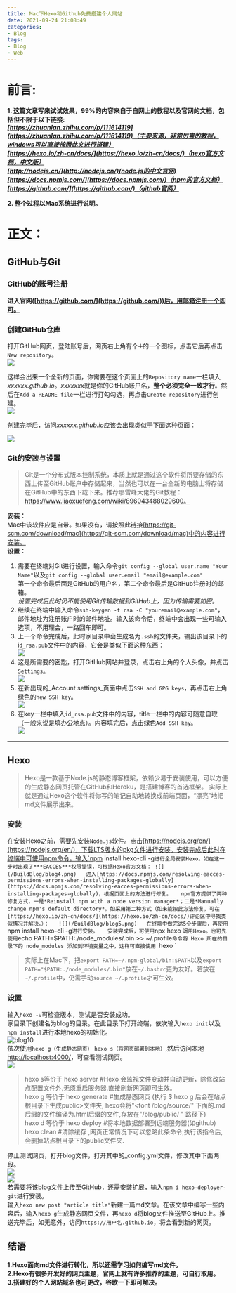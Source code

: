 ```yaml
---
title: Mac下Hexo和Github免费搭建个人网站
date: 2021-09-24 21:08:49
categories: 
- Blog
tags: 
- Blog
- Web
---
```

# 前言:  
**1. 这篇文章写来试试效果，99%的内容来自于自网上的教程以及官网的文档，包括但不限于以下链接:**  
***[https://zhuanlan.zhihu.com/p/111614119](https://zhuanlan.zhihu.com/p/111614119)（主要来源，非常厉害的教程，windows可以直接按照此文进行搭建）  
[https://hexo.io/zh-cn/docs/](https://hexo.io/zh-cn/docs/)（hexo官方文档，中文版）  
[http://nodejs.cn/](http://nodejs.cn/)(node.js的中文官网)  
[https://docs.npmjs.com/](https://docs.npmjs.com/)（npm的官方文档）  
[https://github.com/](https://github.com/)（github官网）***

**2. 整个过程以Mac系统进行说明。**  

<!--more-->  

# 正文：  
## GitHub与Git  

### GitHub的账号注册  

**进入官网([https://github.com/](https://github.com/))后，用邮箱注册一个即可。**  

### 创建GitHub仓库  

打开GitHub网页，登陆账号后，网页右上角有个➕的一个图标，点击它后再点击`New repository`。  
![](/BuildBlog/blog1.png)   

这样会出来一个全新的页面，你需要在这个页面上的`Repository name`一栏填入*xxxxxx.github.io*。*xxxxxxx*就是你的GitHub账户名，**整个必须完全一致才行**。然后在`Add a README file`一栏进行打勾勾选，再点击`Create repository`进行创建。  
![](/BuildBlog/blog2.png)  

创建完毕后，访问*xxxxxx.github.io*应该会出现类似于下面这种页面：  

![](/BuildBlog/blog3.jpeg)  

### Git的安装与设置 
> Git是一个分布式版本控制系统，本质上就是通过这个软件将所要存储的东西上传至GitHub账户中存储起来，当然也可以在一台全新的电脑上将存储在GitHub中的东西下载下来。推荐廖雪峰大佬的Git教程：https://www.liaoxuefeng.com/wiki/896043488029600。  

**安装：**  
Mac中该软件应是自带。如果没有，请按照此链接[https://git-scm.com/download/mac](https://git-scm.com/download/mac)中的内容进行安装。  
**设置：**  
1. 需要在终端对Git进行设置，输入命令`git config --global user.name "Your Name"`以及`git config --global user.email "email@example.com"`  
第一个命令最后面是GitHub的用户名，第二个命令最后是GitHub注册时的邮箱。  
_设置完成后此时仍不能使用Git传输数据到GitHub上，因为传输需要加密。_  
2. 继续在终端中输入命令`ssh-keygen -t rsa -C "youremail@example.com"`，邮件地址为注册账户时的邮件地址。输入该命令后，终端中会出现一些可输入选项，不用理会，一路回车即可。  
3. 上一个命令完成后，此时家目录中会生成名为`.ssh`的文件夹，输出该目录下的i`d_rsa.pub`文件中的内容，它会是类似下面这种东西：  
![](/BuildBlog/blog6.png)  
4. 这是所需要的密匙，打开GitHub网站并登录，点击右上角的个人头像，并点击`Settings`。  
![](/BuildBlog/blog7.png)  
5. 在新出现的_Account settings_页面中点击`SSH and GPG keys`，再点击右上角绿色的`new SSH key`。  
![](/BuildBlog/blog8.png)  
6. 在key一栏中填入`id_rsa.pub`文件中的内容，title一栏中的内容可随意自取（一般来说是填办公地点）。内容填完后，点击绿色`Add SSH key`。  
![](/BuildBlog/blog9.png)  

---  

## Hexo  
> Hexo是一款基于Node.js的静态博客框架，依赖少易于安装使用，可以方便的生成静态网页托管在GitHub和Heroku，是搭建博客的首选框架。
> 实际上就是通过Hexo这个软件将你写的笔记自动地转换成前端页面，“漂亮”地把md文件展示出来。  

### 安装  
在安装Hexo之前，需要先安装`Node.js`软件。点击[https://nodejs.org/en/](https://nodejs.org/en/)，下载LTS版本的pkg文件进行安装。安装完成后此时在终端中可使用npm命令，输入`npm install hexo-cli -g`进行全局安装Hexo。如在这一步时出现了***EACCES***权限错误，可根据Hexo官方文档：
![](/BuildBlog/blog4.png)  
进入[https://docs.npmjs.com/resolving-eacces-permissions-errors-when-installing-packages-globally](https://docs.npmjs.com/resolving-eacces-permissions-errors-when-installing-packages-globally)，根据页面上的方法进行修复。  
npm官方提供了两种修复方式，一是*Reinstall npm with a node version manager*；二是*Manually change npm's default directory*。如采用第二种方式（如未能按此方法修复，可在[https://hexo.io/zh-cn/docs/](https://hexo.io/zh-cn/docs/)评论区中寻找类似情况并解决。）：  
![](/BuildBlog/blog5.png)  
在终端中做完这5个步骤后，再使用`npm install hexo-cli -g`进行安装。  
安装完成后，可使用`npx hexo <command>`调用Hexo。也可先使用`echo PATH=$PATH:./node_modules/.bin >> ~/.profile`命令将 Hexo 所在的目录下的 node_modules 添加到环境变量之中，这样可直接使用 `hexo <command>`  

> 实际上在Mac下，把`export PATH=~/.npm-global/bin:$PATH`以及`export PATH="$PATH:./node_modules/.bin"`放在`~/.bashrc`更为友好。若放在`~/.profile`中，仍需手动`source ~/.profile`才可生效。  
  
### 设置  
输入`hexo -v`可检查版本，测试是否安装成功。  
家目录下创建名为blog的目录。在此目录下打开终端，依次输入`hexo init`以及`npm install`进行本地hexo的初始化。  
![blog10](/BuildBlog/blog10.png)  
依次使用`hexo g（生成静态网页）` `hexo s（将网页部署到本地）`,然后访问本地[http://localhost:4000/](http://localhost:4000/)，可查看测试网页。  
![](/BuildBlog/blog11.png)  

> hexo s等价于 hexo server #Hexo 会监视文件变动并自动更新，除修改站点配置文件外,无须重启服务器,直接刷新网页即可生效。  
> hexo g 等价于 hexo generate #生成静态网页 (执行 $ hexo g 后会在站点根目录下生成public>文件夹, hexo会将"<font /blog/source/" 下面的.md后缀的文件编译为.html后缀的文件,存放在"/blog/public/ " 路径下)  
> hexo d 等价于 hexo deploy #将本地数据部署到远端服务器(如github)  
> hexo clean #清除缓存 ,网页正常情况下可以忽略此条命令,执行该指令后,会删掉站点根目录下的public文件夹.  

停止测试网页，打开blog文件，打开其中的_config.yml文件，修改其中下面两段。  
![](/BuildBlog/blog12.png)  
![](/BuildBlog/blog13.png)  
若需要将该blog文件上传至GitHub，还需安装扩展，输入`npm i hexo-deployer-git`进行安装。  
输入`hexo new post "article title"`新建一篇md文章。在该文章中编写一些内容后，输入`hexo g`生成静态网页文件，再`hexo d`将blog文件推送至GitHub上。推送完毕后，如无意外，访问`https://用户名.github.io`，将会看到新的网页。  

## 结语  
**1.Hexo面向md文件进行转化，所以还需学习如何编写md文件。  
2.Hexo有很多开发好的网页主题，官网上就有许多推荐的主题，可自行取用。  
3.搭建好的个人网站域名也可更改，谷歌一下即可解决。**